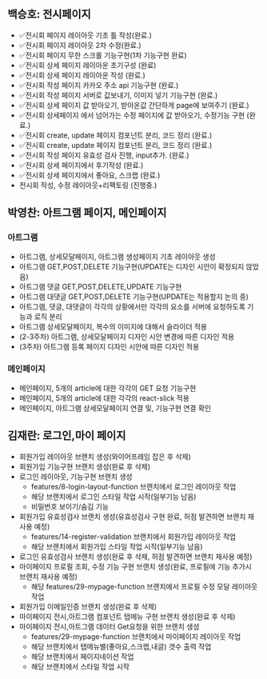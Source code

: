 ## 백승호: 전시페이지

- ✅전시회 페이지 레이아웃 기초 틀 작성(완료.)
- ✅전시회 페이지 레이아웃 2차 수정(완료.)
- ✅전시회 페이지 무한 스크롤 기능구현(1차 기능구현 완료)
- ✅전시회 상세 페이지 레이아운 초기구성 (완료)
- ✅전시회 상세 페이지 레이아운 작성 (완료.)
- ✅전시회 작성 페이지 카카오 주소 api 기능구현 (완료.)
- ✅전시회 작성 페이지 서버로 값보내기, 이미지 넣기 기능구현 (완료.)
- ✅전시회 상세 페이지 값 받아오기, 받아온값 간단하게 page에 보여주기 (완료.)
- ✅전시회 상세페이지 에서 넘어가는 수정 페이지에 값 받아오기, 수정기능 구현 (완료.)
- ✅전시회 create, update 페이지 컴포넌트 분리, 코드 정리 (완료.)
- ✅전시회 create, update 페이지 컴포넌트 분리, 코드 정리 (완료.)
- ✅전시회 작성 페이지 유효성 검사 진행, input추가. (완료.)
- ✅전시회 상세 페이지에서 후기작성 (완료.)
- ✅전시회 상세 페이지에서 좋아요, 스크랩 (완료.)
- 전시회 작성, 수정 레이아웃+리팩토링 (진행중.)

## 박영찬: 아트그램 페이지, 메인페이지
### 아트그램
- 아트그램, 상세모달페이지, 아트그램 생성페이지 기초 레이아웃 생성
- 아트그램 GET,POST,DELETE 기능구현(UPDATE는 디자인 시안이 확정되지 않았음)
- 아트그램 댓글 GET,POST,DELETE,UPDATE 기능구현
- 아트그램 대댓글 GET,POST,DELETE 기능구현(UPDATE는 적용할지 논의 중)
- 아트그램, 댓글, 대댓글이 각각의 상황에서만 각각의 요소를 서버에 요청하도록 기능과 로직 분리 
- 아트그램 상세모달페이지, 복수의 이미지에 대해서 슬라이더 적용
- (2-3주차) 아트그램, 상세모달페이지 디자인 시안 변경에 따른 디자인 적용
- (3주차) 아트그램 등록 페이지 디자인 시안에 따른 디자인 적용 

### 메인페이지
- 메인페이지, 5개의 article에 대한 각각의 GET 요청 기능구현
- 메인페이지, 5개의 article에 대한 각각의 react-slick 적용
- 메인페이지, 아트그램 상세모달페이지 연결 및, 기능구현 연결 확인

## 김재란: 로그인,마이 페이지

- 회원가입 레이아웃 브랜치 생성(와이어프레임 잡은 후 삭제)
- 회원가입 기능구현 브랜치 생성(완료 후 삭제)
- 로그인 레이아웃, 기능구현 브랜치 생성
  - features/8-login-layout-function 브랜치에서 로그인 레이아웃 작업
  - 해당 브랜치에서 로그인 스타일 작업 시작(일부기능 남음)
  - 비밀번호 보이기/숨김 기능
- 회원가입 유효성검사 브랜치 생성(유효성검사 구현 완료, 허점 발견하면 브랜치 재사용 예정)
  - features/14-register-validation 브랜치에서 회원가입 레이아웃 작업
  - 해당 브랜치에서 회원가입 스타일 작업 시작(일부기능 남음)
- 로그인 유효성검사 브랜치 생성(완료 후 삭제, 허점 발견하면 브랜치 재사용 예정)
- 마이페이지 프로필 조회, 수정 기능 구현 브랜치 생성(완료, 프로필에 기능 추가시 브랜치 재사용 예정)
  - 해당 features/29-mypage-function 브랜치에서 프로필 수정 모달 레이아웃 작업
- 회원가입 이메일인증 브랜치 생성(완료 후 삭제)
- 마이페이지 전시,아트그램 컴포넌트 탭메뉴 구현 브랜치 생성(완료 후 삭제)
- 마이페이지 전시,아트그램 데이터 Get요청을 위한 브랜치 생성
  - features/29-mypage-function 브랜치에서 마이페이지 레이아웃 작업
  - 해당 브랜치에서 탭메뉴별(좋아요,스크랩,내글) 갯수 출력 작업
  - 해당 브랜치에서 페이지네이션 작업
  - 해당 브랜치에서 스타일 작업 시작
